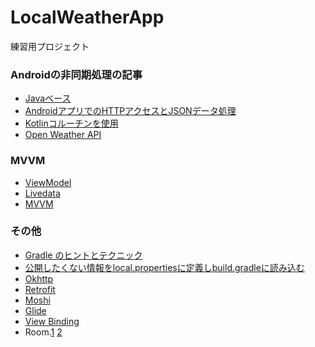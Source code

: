 # LocalWeatherApp
練習用プロジェクト

### Androidの非同期処理の記事
- [Javaベース](https://codezine.jp/article/detail/13199)
- [AndroidアプリでのHTTPアクセスとJSONデータ処理](https://codezine.jp/article/detail/13233)
- [Kotlinコルーチンを使用](https://codezine.jp/article/detail/13407)
- [Open Weather API](https://openweathermap.org/api)

### MVVM
- [ViewModel](https://developer.android.com/topic/libraries/architecture/viewmodel?hl=ja)
- [Livedata](https://developer.android.com/topic/libraries/architecture/livedata?hl=ja)
- [MVVM](https://qiita.com/sdkei/items/a48ae24536562ed000b3)

### その他
- [Gradle のヒントとテクニック](https://developer.android.com/studio/build/gradle-tips?hl=ja)
- [公開したくない情報をlocal.propertiesに定義しbuild.gradleに読み込む](https://qiita.com/kuwapp/items/dc6e42692e72037c9336)
- [Okhttp](https://square.github.io/okhttp)
- [Retrofit](https://square.github.io/retrofit/)
- [Moshi](https://github.com/square/moshi)
- [Glide](https://github.com/bumptech/glide)
- [View Binding](https://developer.android.com/topic/libraries/view-binding)
- Room.[1](https://developer.android.com/training/data-storage/room?hl=ja) [2](https://developer.android.com/training/data-storage/room/async-queries?hl=ja)